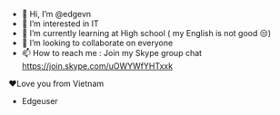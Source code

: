 - 👋 Hi, I’m @edgevn
- 👀 I’m interested in IT
- 🌱 I’m currently learning at High school ( my English is not good 😒) 
- 💞️ I’m looking to collaborate on everyone
- 📫 How to reach me : Join my Skype group chat https://join.skype.com/uOWYWfYHTxxk
<!---
edgevn/edgevn is a ✨ special ✨ repository because its `README.md` (this file) appears on your GitHub profile.
You can click the Preview link to take a look at your changes.
--->
 ❤Love you from Vietnam
 -  Edgeuser
